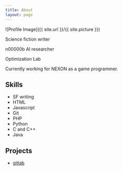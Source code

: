 ```yaml
---
title: About
layout: page
---
```

![Profile Image]({{ site.url }}/{{ site.picture }})

<p>Science fiction writer</p>
<p>n00000b AI researcher</p>
<p>Optimization Lab</p>
<p>Currently working for NEXON as a game programmer.</p>

<h2>Skills</h2>

<ul class="skill-list">
	<li>SF writing</li>
	<li>HTML</li>
	<li>Javascript</li>
	<li>Git</li>
	<li>PHP</li>
	<li>Python</li>
	<li>C and C++</li>
	<li>Java</li>
</ul>

<h2>Projects</h2>

<ul>
	<li><a href="https://gitlab.com/">gitlab</a></li>
</ul>

